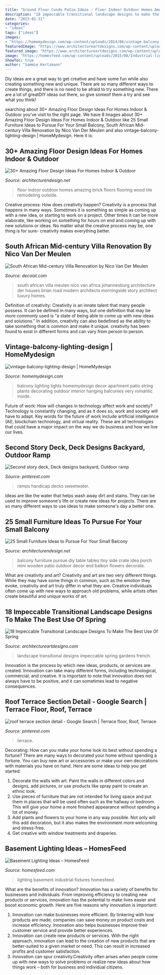 ```yaml
---
title: "Ground Floor Condo Patio Ideas : Floor Indoor Outdoor Homes Amazing Brick Floors Flooring Wood Tile Remodeling Outside"
description: "18 impeccable transitional landscape designs to make the best use of spring"
date: "2023-01-31"
categories:
- "ideas"
tags: ["ideas"]
images:
- "https://homemydesign.com/wp-content/uploads/2014/06/vintage-balcony-lighting-design.jpg"
featuredImage: "https://www.architectureartdesigns.com/wp-content/uploads/2015/04/18-Impeccable-Transitional-Landscape-Designs-To-Make-The-Best-Use-Of-Spring-1-630x945.jpg"
featured_image: "https://www.architectureartdesigns.com/wp-content/uploads/2015/04/18-Impeccable-Transitional-Landscape-Designs-To-Make-The-Best-Use-Of-Spring-1-630x945.jpg"
image: "https://homesfeed.com/wp-content/uploads/2015/08/Industrial-lighting-fixtures-for-basement.jpg"
ShowToc: true
author: "Sammie Kertzmann"
---
```



Diy ideas are a great way to get creative and have some fun while also creating something new and unique. There are so many different ways to create things, and there is no need to be afraid to try something new. There are a lot of greatDIY ideas out there, so give someof them a try and see what you think!

	

		
searching about 30+ Amazing Floor Design Ideas For Homes Indoor &amp; Outdoor you've visit to the right page. We have 8 Images about 30+ Amazing Floor Design Ideas For Homes Indoor &amp; Outdoor like 25 Small Furniture Ideas to Pursue For Your Small Balcony, South African Mid-century Villa Renovation by Nico Van Der Meulen and also vintage-balcony-lighting-design | HomeMydesign. Here it is:
		
    
## 30+ Amazing Floor Design Ideas For Homes Indoor &amp; Outdoor

<img loading=lazy src="http://cdn.architecturendesign.net/wp-content/uploads/2015/08/AD-Indoor-Outdoor-Floor-Design-Ideas-24.jpg" onerror="this.onerror=null;this.src='https://tse3.mm.bing.net/th?id=OIP.I_f8WokE4LtwKIoGXFsWYAHaLJ&amp;pid=15.1';" alt="30+ Amazing Floor Design Ideas For Homes Indoor &amp; Outdoor">

_Source: architecturendesign.net_

>floor indoor outdoor homes amazing brick floors flooring wood tile remodeling outside. 

	

Creative process: How does creativity happen?
Creativity is a process that happens in many ways. Sometimes it is something as simple as coming up with a new idea, or starting to work on a project. Other times it can be more elaborate, like working on something for hours on end and coming up with new solutions or ideas. No matter what the creative process may be, one thing is for sure- creativity makes everything better.

    
## South African Mid-century Villa Renovation By Nico Van Der Meulen

<img loading=lazy src="http://cdn.decoist.com/wp-content/uploads/2012/11/stunning-south-african-villa.jpg" onerror="this.onerror=null;this.src='https://tse3.mm.bing.net/th?id=OIP.6QYiqvRERrnuXvd47qO8BwHaD8&amp;pid=15.1';" alt="South African Mid-century Villa Renovation by Nico Van Der Meulen">

_Source: decoist.com_

>south african villa meulen nico van africa johannesburg architecture der houses brian road modern architects morningside story architect luxury homes. 

	

Definition of creativity:
Creativity is an innate talent that many people possess. It can be defined in many ways, but one definition that may be more commonly used is "a state of being able to come up with new ideas and solutions." In addition, creativity can also bedefined as the ability to take something that is common and make it unique. creativity has been found to exist in different forms and can vary from person to person.

    
## Vintage-balcony-lighting-design | HomeMydesign

<img loading=lazy src="https://homemydesign.com/wp-content/uploads/2014/06/vintage-balcony-lighting-design.jpg" onerror="this.onerror=null;this.src='https://tse4.mm.bing.net/th?id=OIP.lQ6p1G5jb57DGB_u5ii24QHaJ4&amp;pid=15.1';" alt="vintage-balcony-lighting-design | HomeMydesign">

_Source: homemydesign.com_

>balcony lighting lights homemydesign decor apartment patio string plants decorating outdoor interior hanging balconies very romantic inside. 

	

Future of work: How will changes in technology affect work and society?
Technology is constantly changing, and as it does so, work and society will have to adapt. Key words for the future of work include artificial intelligence (AI), blockchain technology, and virtual reality. These are all technologies that could have a major impact on the way we do business and how we live our lives.

    
## Second Story Deck, Deck Designs Backyard, Outdoor Ramp

<img loading=lazy src="http://www.whitesconstruction.info/wp-content/uploads/2014/02/IMGP0014.jpg" onerror="this.onerror=null;this.src='https://tse4.mm.bing.net/th?id=OIP.20JBeThk1sWyXOlNTxl85QHaJ4&amp;pid=15.1';" alt="Second story deck, Deck designs backyard, Outdoor ramp">

_Source: pinterest.com_

>ramps handicap decks sweetwater. 

	

Ideas are like the water that helps wash away dirt and stains. They can be used to improve someone's life or create new ideas for projects. There are so many different ways to use ideas to make someone's day a better one.

    
## 25 Small Furniture Ideas To Pursue For Your Small Balcony

<img loading=lazy src="http://cdn.architecturendesign.net/wp-content/uploads/2016/05/AD-Small-Furniture-Ideas-to-Pursue-For-Your-Small-Balcony-01.jpg" onerror="this.onerror=null;this.src='https://tse2.mm.bing.net/th?id=OIP.OJ8U2r8CVhnHqIqnUiO4YQHaJ4&amp;pid=15.1';" alt="25 Small Furniture Ideas to Pursue For Your Small Balcony">

_Source: architecturendesign.net_

>balcony furniture pursue diy table tables tiny side crate idea porch mini wooden patio outdoor decor end balkon flowers decorate. 

	

What are creativity and art?
Creativity and art are two very different things. While they may have some things in common, such as the emotion they evoke, creativity and art truly differ in what they are. Creative individuals often come up with new ways to approach old problems, while artists often create beautiful and unique works of art.

    
## 18 Impeccable Transitional Landscape Designs To Make The Best Use Of Spring

<img loading=lazy src="https://www.architectureartdesigns.com/wp-content/uploads/2015/04/18-Impeccable-Transitional-Landscape-Designs-To-Make-The-Best-Use-Of-Spring-1-630x945.jpg" onerror="this.onerror=null;this.src='https://tse4.mm.bing.net/th?id=OIP.bjRgre5yP6QILpSyPCayEQHaLH&amp;pid=15.1';" alt="18 Impeccable Transitional Landscape Designs To Make The Best Use Of Spring">

_Source: architectureartdesigns.com_

>landscape transitional designs impeccable spring gardens french. 

	

Innovation is the process by which new ideas, products, or services are created. Innovation can take many different forms, including technological, commercial, and creative. It is important to note that innovation does not always have to be positive, and it can sometimes lead to negative consequences.

    
## Roof Terrace Section Detail - Google Search | Terrace Floor, Roof, Terrace

<img loading=lazy src="https://i.pinimg.com/736x/6d/2e/b7/6d2eb75917e5a654672353a203530228.jpg" onerror="this.onerror=null;this.src='https://tse3.mm.bing.net/th?id=OIP.cYjKFXGAyG4uw6pG1_x1yQHaEU&amp;pid=15.1';" alt="roof terrace section detail - Google Search | Terrace floor, Roof, Terrace">

_Source: pinterest.com_

>terrace. 

	

Decorating: How can you make your home look its best without spending a fortune?
There are many ways to decorated your home without spending a fortune. You can buy new art or accessories or make your own decorations with materials you have on hand. Here are some ideas to help you get started: 
1. Decorate the walls with art. Paint the walls in different colors and designs, add pictures, or use products like spray paint to create an ethnic look. 
2. Use pieces of furniture that are not intended for living space and put them in places that will be used often such as the hallway or bedroom. This will give your home a more finished appearance without spending a lot of money. 
3. Add plants and flowers to your home in any way possible. Not only will this add decoration, but it also makes the environment more welcoming and stress-free. 
4. Get creative with window treatments and draperies.

    
## Basement Lighting Ideas – HomesFeed

<img loading=lazy src="https://homesfeed.com/wp-content/uploads/2015/08/Industrial-lighting-fixtures-for-basement.jpg" onerror="this.onerror=null;this.src='https://tse3.mm.bing.net/th?id=OIP.FQ2r12YGf1WMCdR2bxF2zQAAAA&amp;pid=15.1';" alt="Basement Lighting Ideas – HomesFeed">

_Source: homesfeed.com_

>lighting basement industrial fixtures homesfeed. 

	

What are the benefits of innovation?
Innovation has a variety of benefits for businesses and individuals. From improving efficiency to creating new products or services, innovation has the potential to make lives easier and boost economic growth. Here are five reasons why innovation is important: 
1. Innovation can make businesses more efficient. By tinkering with how products are made, companies can save money on product costs and increase efficiency. Innovation also helps businesses improve their customer service and provide better experiences. 
2. Innovation can create new products or services. With the right approach, innovation can lead to the creation of new products that are better-suited to a given market or need. This can result in increased profits and customer satisfaction. 
3. Innovation can spur creativity.Creativity often arises when people come up with new ways to solve problems or realize new ideas about how things work – both for business and individual citizens.

